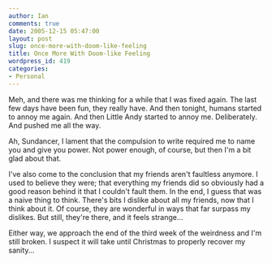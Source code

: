 ```yaml
---
author: Ian
comments: true
date: 2005-12-15 05:47:00
layout: post
slug: once-more-with-doom-like-feeling
title: Once More With Doom-like Feeling
wordpress_id: 419
categories:
- Personal
---
```


Meh, and there was me thinking for a while that I was fixed again.  The last few days have been fun, they really have.  And then tonight, humans started to annoy me again.  And then Little Andy started to annoy me.  Deliberately.  And pushed me all the way.  

Ah, Sundancer, I lament that the compulsion to write required me to name you and give you power.  Not power enough, of course, but then I'm a bit glad about that.  

I've also come to the conclusion that my friends aren't faultless anymore.  I used to believe they were; that everything my friends did so obviously had a good reason behind it that I couldn't fault them.  In the end, I guess that was a naive thing to think.  There's bits I dislike about all my friends, now that I think about it.  Of course, they are wonderful in ways that far surpass my dislikes.  But still, they're there, and it feels strange...  

Either way, we approach the end of the third week of the weirdness and I'm still broken.  I suspect it will take until Christmas to properly recover my sanity...
